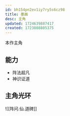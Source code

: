 ```yaml
---
id: bh154pn2ev1iy7ry5s6cz98
title: 墨画
desc: 主角
updated: 1724639887417
created: 1723808805375
---
```


本作主角

## 能力

- 阵法超凡
- 神识证道

## 主角光环

![[阵问.仙.道碑]]
